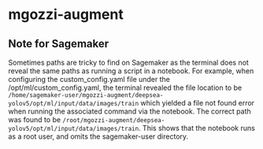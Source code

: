 # mgozzi-augment
## Note for Sagemaker
Sometimes paths are tricky to find on Sagemaker as the terminal does not reveal the same paths as running a script in a notebook. For example, when configuring the custom_config.yaml file under the /opt/ml/custom_config.yaml, the terminal revealed the file location to be <code>/home/sagemaker-user/mgozzi-augment/deepsea-yolov5/opt/ml/input/data/images/train</code> which yielded a file not found error when running the associated command via the notebook. The correct path was found to be <code>/root/mgozzi-augment/deepsea-yolov5/opt/ml/input/data/images/train</code>. This shows that the notebook runs as a root user, and omits the sagemaker-user directory. 